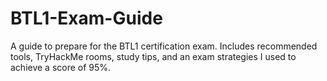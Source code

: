 # BTL1-Exam-Guide
A guide to prepare for the BTL1 certification exam. Includes recommended tools, TryHackMe rooms, study tips, and an exam strategies I used to achieve a score of 95%.
